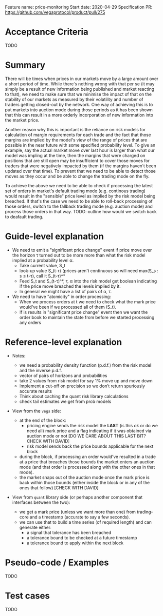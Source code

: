 Feature name: price-monitoring
Start date: 2020-04-29
Specification PR: https://github.com/vegaprotocol/product/pull/275

# Acceptance Criteria
TODO

# Summary
There will be times when prices in our markets move by a large amount over a short period of time. While there's nothing wrong with that per se (it may simply be a result of new information being published and market reacting to that), we need to make sure that we minimise the impact of that on the stability of our markets as measured by their volatility and number of traders getting closed-out by the network. One way of achieving this is to put markets into auction mode during those periods as it has been shown that this can result in a more orderly incorporation of new information into the market price.

Another reason why this is important is the reliance on risk models for calculation of margin requirements for each trade and the fact that those margins are implied by the model's view of the range of prices that are possible in the near future with some specified probability level. To give an example, say the actual market move over last hour is larger than what our model was impling at the time, then the margins that were charged on positions that are still open may be insufficient to cover those moves for traders that were negatively impacted by them (if the margins haven't been updated over that time). To prevent that we need to be able to detect those moves as they occur and be able to change the trading mode on the fly.

To achieve the above we need to be able to check if processing the latest set of orders in market's default trading mode (e.g. continous trading) would result in the "sensible" price level as implied by the risk model being breached. If that's the case we need to be able to roll-back processing of those orders, switch to the fallback trading mode (e.g. auction mode) and process those orders in that way. TODO: outline how would we switch back to deafault trading.


# Guide-level explanation

- We need to emit a "significant price change" event if price move over the horizon τ turned out to be more more than what the risk model implied at a probability level α.
    - Take current value, S_t
    - look-up value S_(t-τ) (prices aren't continuous so will need max(S_s : s  ≤ t-τ), call it  S_(t-τ)^*
     - Feed S_t and S_(t-τ)^*, τ, α into the risk model get boolean indicating if the price move breached the levels implied by it.
    - In general we might have a list of pairs of α, τ.
- We need to have "atomicity" in order processing:
    - When we process orders at t we need to check what the mark price would've been if we processed all of them (S_t).
    - If is results in "significant price change" event then we want the order book to maintain the state from before we started processing any orders

# Reference-level explanation

- Notes:
    - we need a probability density function (p.d.f.) from the risk model and the inverse p.d.f.
    - vector of pairs of horizons and probabilities
    - take 2 values from risk model for say 1% move up and move down
    - Implement a cut-off on precision so we don’t return spuriously accurate results
    - Think about caching the quant risk library calculations
    - check tail estimates we get from prob models

- View from the `vega` side:
    - at the end of the block:
        - pricing engine sends the risk model the **LAST** (is this ok or do we need all) mark price and a flag indicating if it was obtained via auction mode or not [DO WE CARE ABOUT THIS LAST BIT? CHECK WITH DAVID]
        - risk model sends back the price bounds applicable for the next block
    - during the block, if processing an order would've resulted in a trade at a price that breaches those bounds the market enters an auction mode (and that order is processed along with the other ones in that mode).
    - the market snaps out of the auction mode once the mark price is back within those bounds (either inside the block or in any of the ones that follow) [CHECK WITH DAVID]
- View from `quant` library side (or perhaps another component that interfaces between the two):
    - we get a mark price (unless we want more than one) from trading-core and a timestamp (accurate to say a few seconds).
    - we can use that to build a time series (of required length) and can generate either:
        - a signal that tolerance has been breached
        - a tolerance bound to be checked at a future timestamp
        - a tolerance bound to apply within the next block

# Pseudo-code / Examples
TODO

# Test cases
TODO